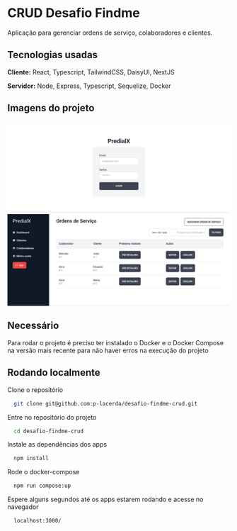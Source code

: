 
# CRUD Desafio Findme

Aplicação para gerenciar ordens de serviço, colaboradores e clientes.


## Tecnologias usadas

**Cliente:** React, Typescript, TailwindCSS, DaisyUI, NextJS

**Servidor:** Node, Express, Typescript, Sequelize, Docker

## Imagens do projeto
![login](https://github.com/p-lacerda/desafio-findme-crud/blob/main/docs/login.png)
![dashboard](https://github.com/p-lacerda/desafio-findme-crud/blob/main/docs/dashboard.png)


## Necessário

Para rodar o projeto é preciso ter instalado o Docker e o Docker Compose na versão mais recente para não haver erros na execução do projeto
## Rodando localmente

Clone o repositório

```bash
  git clone git@github.com:p-lacerda/desafio-findme-crud.git
```

Entre no repositório do projeto

```bash
  cd desafio-findme-crud
```

Instale as dependências dos apps

```bash
  npm install
```

Rode o docker-compose

```bash
  npm run compose:up
```

Espere alguns segundos até os apps
estarem rodando e acesse no navegador

```bash
  localhost:3000/
```
